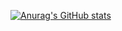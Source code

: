 [![Anurag's GitHub stats](https://github-readme-stats.vercel.app/api?username=SpaceLearner&show_icons=true)](https://github.com/anuraghazra/github-readme-stats)
